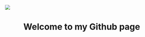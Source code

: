 ![](https://komarev.com/ghpvc/?username=ashish-thampi&label=PROFILE+VIEWS)

<p>
  <h1 align="center"><b>Welcome to my Github page </b></h1>
</p>